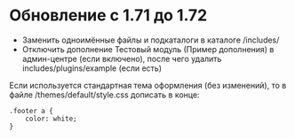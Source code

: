 Обновление с 1.71 до 1.72
========================

* Заменить одноимённые файлы и подкаталоги в каталоге /includes/
* Отключить дополнение Тестовый модуль (Пример дополнения) в админ-центре (если включено), после чего удалить includes/plugins/example (если есть)

Если используется стандартная тема оформления (без изменений), то в файле /themes/default/style.css дописать в конце:

	.footer a {
        color: white;
    }
